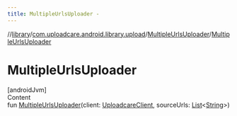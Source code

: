 ```yaml
---
title: MultipleUrlsUploader -
---
```

//[library](../../index.md)/[com.uploadcare.android.library.upload](../index.md)/[MultipleUrlsUploader](index.md)/[MultipleUrlsUploader](-multiple-urls-uploader.md)



# MultipleUrlsUploader  
[androidJvm]  
Content  
fun [MultipleUrlsUploader](-multiple-urls-uploader.md)(client: [UploadcareClient](../../com.uploadcare.android.library.api/-uploadcare-client/index.md), sourceUrls: [List](https://kotlinlang.org/api/latest/jvm/stdlib/kotlin.collections/-list/index.html)<[String](https://kotlinlang.org/api/latest/jvm/stdlib/kotlin/-string/index.html)>)  



